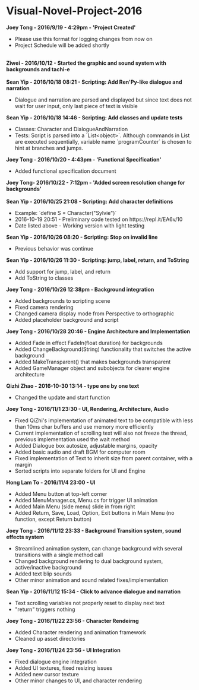 # Visual-Novel-Project-2016
<b>Joey Tong - 2016/9/19 - 4:29pm - 'Project Created'</b>
<ul>
  <li>Please use this format for logging changes from now on</li>
  <li>Project Schedule will be added shortly</li>
</ul>
<br>
<b>Ziwei - 2016/10/12 -  Started the graphic and sound system with backgrounds and tachi-e</b><br>
<br>
<b>Sean Yip - 2016/10/18 08:21 - Scripting: Add Ren'Py-like dialogue and narration</b>
<ul>
  <li>Dialogue and narration are parsed and displayed but since text does not wait for user input, only last piece of text is visible</li>
</ul>
<b>Sean Yip - 2016/10/18 14:46 - Scripting: Add classes and update tests</b>
<ul>
  <li>Classes: Character and DialogueAndNarration</li>
  <li>Tests: Script is parsed into a `List&ltobject&gt`. Although commands in List are executed sequentially, variable name `programCounter` is chosen to hint at branches and jumps.</li>
</ul>
<b>Joey Tong - 2016/10/20 - 4:43pm - 'Functional Specification'</b>
<ul><li>Added functional specification document</li></ul>
<b> Joey Tong- 2016/10/22 - 7:12pm - 'Added screen resolution change for backgrounds'</b><br>
<br>
<b>Sean Yip - 2016/10/25 21:08 - Scripting: Add character definitions</b>
<ul>
  <li>Example: `define S  = Character("Sylvie")`</li>
  <li>2016-10-19 20:51 - Preliminary code tested on https://repl.it/EA6v/10</li>
  <li>Date listed above - Working version with light testing
</ul>
<b>Sean Yip - 2016/10/26 08:20 - Scripting: Stop on invalid line</b>
<ul>
  <li>Previous behavior was continue</li>
</ul>
<b>Sean Yip - 2016/10/26 11:30 - Scripting: jump, label, return, and ToString</b>
<ul>
  <li>Add support for jump, label, and return</li>
  <li>Add ToString to classes</li>
</ul>
<b>Joey Tong - 2016/10/26 12:38pm - Background integration</b>
<ul><li>Added backgrounds to scripting scene</li>
<li>Fixed camera rendering</li>
<li>Changed camera display mode from Perspective to orthographic</li>
<li>Added placeholder background and script</li>
</ul>
<b>Joey Tong - 2016/10/28 20:46 - Engine Architecture and Implementation</b>
<ul>
<li>Added Fade in effect FadeIn(float duration) for backgrounds</li>
<li>Added ChangeBackground(String) functionality that switches the active background</li>
<li>Added MakeTransparent() that makes backgrounds transparent</li>
<li>Added GameManager object and subobjects for clearer engine architecture</li>
</ul>
<b>Qizhi Zhao - 2016-10-30 13:14 - type one by one text </b>
<ul>
<li>Changed the update and start function </li>
</ul>
<b>Joey Tong - 2016/11/1 23:30 - UI, Rendering, Architecture, Audio</b>
<ul>
<li>Fixed QiZhi's implementation of animated text to be compatible with less than 10ms char buffers and use memory more efficiently</li>
<li>Current implementation of scrolling text will also not freeze the thread, previous implementation used the wait method</li>
<li>Added Dialogue box autosize, adjustable margins, opacity</li>
<li>Added basic audio and draft BGM for computer room</li>
<li>Fixed implementation of Text to inherit size from parent container, with a margin</li>
<li>Sorted scripts into separate folders for UI and Engine</li>
</ul>
<b>Hong Lam To - 2016/11/4 23:00 - UI</b>
<ul>
<li>Added Menu button at top-left corner</li>
<li>Added MenuManager.cs, Menu.cs for trigger UI animation</li>
<li>Added Main Menu (side menu) slide in from right</li>
<li>Added Return, Save, Load, Option, Exit buttons in Main Menu (no function, except Return button)</li>
</ul>
<b>Joey Tong - 2016/11/12 23:33 - Background Transition system, sound effects system</b>
<ul>
<li>Streamlined animation system, can change background with several transitions with a single method call</li>
<li>Changed background rendering to dual background system, active/inactive background</li>
<li>Added text blip sounds</li>
<li>Other minor animation and sound related fixes/implementation</li>
</ul>
<b>Sean Yip - 2016/11/12 15:34 - Click to advance dialogue and narration</b>
<ul>
	<li>Text scrolling variables not properly reset to display next text</li>
	<li>"return" triggers nothing</li>
</ul>
<b>Joey Tong - 2016/11/22 23:56 - Character Rendeirng</b>
<ul>
<li>Added Character rendering and animation framework</li>
<li>Cleaned up asset directories</li>
</ul>
<b>Joey Tong - 2016/11/24 23:56 - UI Integration</b>
<ul>
<li>Fixed dialogue engine integration</li>
<li>Added UI textures, fixed resizing issues</li>
<li>Added new cursor texture</li>
<li>Other minor changes to  UI, and character rendering</li>
</ul>
